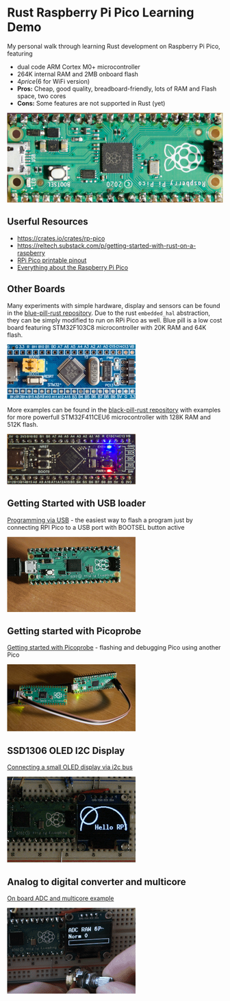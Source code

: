 # Rust Raspberry Pi Pico Learning Demo

My personal walk through learning Rust development on Raspberry Pi Pico, featuring
 - dual code ARM Cortex M0+ microcontroller
 - 264K internal RAM and 2MB onboard flash
 - $4 price ($6 for WiFi version)
 - **Pros:** Cheap, good quality, breadboard-friendly, lots of RAM and Flash space, two cores
 - **Cons:** Some features are not supported in Rust (yet)

![stlink v2 photo](https://raw.githubusercontent.com/viktorchvatal/rpi-pico-rust-assets/master/boards/rpi-pico-board.jpg)

## Userful Resources

 - https://crates.io/crates/rp-pico
 - https://reltech.substack.com/p/getting-started-with-rust-on-a-raspberry
 - [RPi Pico printable pinout](https://drive.google.com/file/d/1v-ktJeAcibXJ5adw5aSTZiJrBMNNmzJk/view)
 - [Everything about the Raspberry Pi Pico](https://picockpit.com/raspberry-pi/everything-about-the-raspberry-pi-pico/)

## Other Boards

Many experiments with simple hardware, display and sensors can be found in the
[blue-pill-rust repository](https://github.com/viktorchvatal/blue-pill-rust).
Due to the rust `embedded_hal` abstraction, they can be simply modified to run
on RPi Pico as well. Blue pill is a low cost board featuring STM32F103C8
microcontroller with 20K RAM and 64K flash.

![stlink v2 photo](https://raw.githubusercontent.com/viktorchvatal/rpi-pico-rust-assets/master/boards/blue-pill-board-small.jpg)

More examples can be found in the [black-pill-rust repository](https://github.com/viktorchvatal/black-pill-rust) with examples for more powerfull STM32F411CEU6 microcontroller
with 128K RAM and 512K flash.

![stlink v2 photo](https://raw.githubusercontent.com/viktorchvatal/rpi-pico-rust-assets/master/boards/black-pill-board-small.jpg)

## Getting Started with USB loader

[Programming via USB](doc/usb-loader.md) - the easiest way to flash a program just by connecting
RPI Pico to a USB port with BOOTSEL button active

![stlink v2 photo](https://raw.githubusercontent.com/viktorchvatal/rpi-pico-rust-assets/master/blinky/blinky-small.gif)

## Getting started with Picoprobe

[Getting started with Picoprobe](doc/picoprobe.md) - flashing and debugging Pico using another Pico

![stlink v2 photo](https://raw.githubusercontent.com/viktorchvatal/rpi-pico-rust-assets/master/picoprobe/rpi-picoprobe-small.jpg)

## SSD1306 OLED I2C Display

[Connecting a small OLED display via i2c bus](doc/display-ssd1306.md)

![stlink v2 photo](https://raw.githubusercontent.com/viktorchvatal/rpi-pico-rust-assets/master/display-ssd1306/display-ssd1306-small.gif)

## Analog to digital converter and multicore

[On board ADC and multicore example](doc/adc-multicore.md)

![stlink v2 photo](https://raw.githubusercontent.com/viktorchvatal/rpi-pico-rust-assets/master/adc/adc-small.gif)